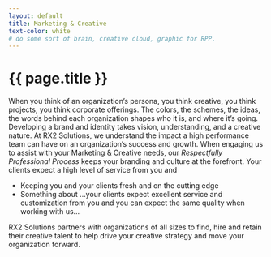 ```yaml
---
layout: default
title: Marketing & Creative
text-color: white
# do some sort of brain, creative cloud, graphic for RPP. 
---
```

# {{ page.title }}
When you think of an organization’s persona, you think creative, you think projects, you think corporate offerings. The colors, the schemes, the ideas, the words behind each organization shapes who it is, and where it’s going. Developing a brand and identity takes vision, understanding, and a creative nature. At RX2 Solutions, we understand the impact a high performance team can have on an organization’s success and growth. When engaging us to assist with your Marketing & Creative needs, our _Respectfully Professional Process_ keeps your branding and culture at the forefront.  Your clients expect a high level of service from you and 

* Keeping you and your clients fresh and on the cutting edge
* Something about …your clients expect excellent service and customization from you and you can expect the same quality when working with us…

RX2 Solutions partners with organizations of all sizes to find, hire and retain their creative talent to help drive your creative strategy and move your organization forward.